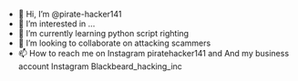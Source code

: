 - 👋 Hi, I’m @pirate-hacker141
- 👀 I’m interested in ...
- 🌱 I’m currently learning python script righting
- 💞️ I’m looking to collaborate on attacking scammers
- 📫 How to reach me on Instagram piratehacker141 and 
And my business account Instagram Blackbeard_hacking_inc
<!---
pirate-hacker141/pirate-hacker141 is a ✨ special ✨ repository because its `README.md` (this file) appears on your GitHub profile.
You can click the Preview link to take a look at your changes.
--->
